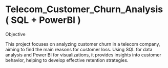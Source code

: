 # Telecom_Customer_Churn_Analysis ( SQL + PowerBI )

Objective

This project focuses on analyzing customer churn in a telecom company, aiming to find the main reasons for customer loss. Using SQL for data analysis and Power BI for visualizations, it provides insights into customer behavior, helping to develop effective retention strategies.
